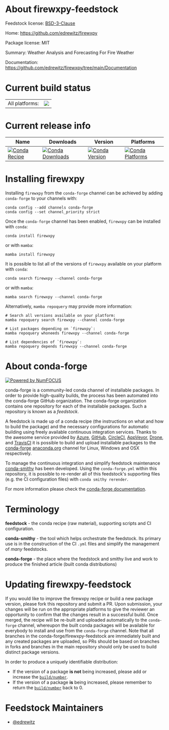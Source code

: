 About firewxpy-feedstock
========================

Feedstock license: [BSD-3-Clause](https://github.com/conda-forge/firewxpy-feedstock/blob/main/LICENSE.txt)

Home: https://github.com/edrewitz/firewxpy

Package license: MIT

Summary: Weather Analysis and Forecasting For Fire Weather

Documentation: https://github.com/edrewitz/firewxpy/tree/main/Documentation

Current build status
====================


<table><tr><td>All platforms:</td>
    <td>
      <a href="https://dev.azure.com/conda-forge/feedstock-builds/_build/latest?definitionId=23735&branchName=main">
        <img src="https://dev.azure.com/conda-forge/feedstock-builds/_apis/build/status/firewxpy-feedstock?branchName=main">
      </a>
    </td>
  </tr>
</table>

Current release info
====================

| Name | Downloads | Version | Platforms |
| --- | --- | --- | --- |
| [![Conda Recipe](https://img.shields.io/badge/recipe-firewxpy-green.svg)](https://anaconda.org/conda-forge/firewxpy) | [![Conda Downloads](https://img.shields.io/conda/dn/conda-forge/firewxpy.svg)](https://anaconda.org/conda-forge/firewxpy) | [![Conda Version](https://img.shields.io/conda/vn/conda-forge/firewxpy.svg)](https://anaconda.org/conda-forge/firewxpy) | [![Conda Platforms](https://img.shields.io/conda/pn/conda-forge/firewxpy.svg)](https://anaconda.org/conda-forge/firewxpy) |

Installing firewxpy
===================

Installing `firewxpy` from the `conda-forge` channel can be achieved by adding `conda-forge` to your channels with:

```
conda config --add channels conda-forge
conda config --set channel_priority strict
```

Once the `conda-forge` channel has been enabled, `firewxpy` can be installed with `conda`:

```
conda install firewxpy
```

or with `mamba`:

```
mamba install firewxpy
```

It is possible to list all of the versions of `firewxpy` available on your platform with `conda`:

```
conda search firewxpy --channel conda-forge
```

or with `mamba`:

```
mamba search firewxpy --channel conda-forge
```

Alternatively, `mamba repoquery` may provide more information:

```
# Search all versions available on your platform:
mamba repoquery search firewxpy --channel conda-forge

# List packages depending on `firewxpy`:
mamba repoquery whoneeds firewxpy --channel conda-forge

# List dependencies of `firewxpy`:
mamba repoquery depends firewxpy --channel conda-forge
```


About conda-forge
=================

[![Powered by
NumFOCUS](https://img.shields.io/badge/powered%20by-NumFOCUS-orange.svg?style=flat&colorA=E1523D&colorB=007D8A)](https://numfocus.org)

conda-forge is a community-led conda channel of installable packages.
In order to provide high-quality builds, the process has been automated into the
conda-forge GitHub organization. The conda-forge organization contains one repository
for each of the installable packages. Such a repository is known as a *feedstock*.

A feedstock is made up of a conda recipe (the instructions on what and how to build
the package) and the necessary configurations for automatic building using freely
available continuous integration services. Thanks to the awesome service provided by
[Azure](https://azure.microsoft.com/en-us/services/devops/), [GitHub](https://github.com/),
[CircleCI](https://circleci.com/), [AppVeyor](https://www.appveyor.com/),
[Drone](https://cloud.drone.io/welcome), and [TravisCI](https://travis-ci.com/)
it is possible to build and upload installable packages to the
[conda-forge](https://anaconda.org/conda-forge) [anaconda.org](https://anaconda.org/)
channel for Linux, Windows and OSX respectively.

To manage the continuous integration and simplify feedstock maintenance
[conda-smithy](https://github.com/conda-forge/conda-smithy) has been developed.
Using the ``conda-forge.yml`` within this repository, it is possible to re-render all of
this feedstock's supporting files (e.g. the CI configuration files) with ``conda smithy rerender``.

For more information please check the [conda-forge documentation](https://conda-forge.org/docs/).

Terminology
===========

**feedstock** - the conda recipe (raw material), supporting scripts and CI configuration.

**conda-smithy** - the tool which helps orchestrate the feedstock.
                   Its primary use is in the construction of the CI ``.yml`` files
                   and simplify the management of *many* feedstocks.

**conda-forge** - the place where the feedstock and smithy live and work to
                  produce the finished article (built conda distributions)


Updating firewxpy-feedstock
===========================

If you would like to improve the firewxpy recipe or build a new
package version, please fork this repository and submit a PR. Upon submission,
your changes will be run on the appropriate platforms to give the reviewer an
opportunity to confirm that the changes result in a successful build. Once
merged, the recipe will be re-built and uploaded automatically to the
`conda-forge` channel, whereupon the built conda packages will be available for
everybody to install and use from the `conda-forge` channel.
Note that all branches in the conda-forge/firewxpy-feedstock are
immediately built and any created packages are uploaded, so PRs should be based
on branches in forks and branches in the main repository should only be used to
build distinct package versions.

In order to produce a uniquely identifiable distribution:
 * If the version of a package **is not** being increased, please add or increase
   the [``build/number``](https://docs.conda.io/projects/conda-build/en/latest/resources/define-metadata.html#build-number-and-string).
 * If the version of a package **is** being increased, please remember to return
   the [``build/number``](https://docs.conda.io/projects/conda-build/en/latest/resources/define-metadata.html#build-number-and-string)
   back to 0.

Feedstock Maintainers
=====================

* [@edrewitz](https://github.com/edrewitz/)

